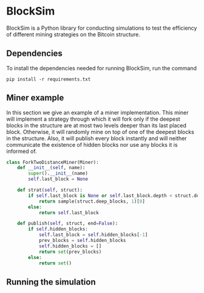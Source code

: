 # BlockSim

BlockSim is a Python library for conducting simulations to test the efficiency of different mining strategies on the Bitcoin structure.

## Dependencies

To install the dependencies needed for running BlockSim, run the command

```pip install -r requirements.txt```

## Miner example

In this section we give an example of a miner implementation. This miner will implement a strategy through which it will fork only if the deepest blocks in the structure are at most two levels deeper than its last placed block. Otherwise, it will randomly mine on top of one of the deepest blocks in the structure. Also, it will publish every block instantly and will neither communicate the existence of hidden blocks nor use any blocks it is informed of.

```python
class ForkTwoDistanceMiner(Miner):
    def __init__(self, name):
        super().__init__(name)
        self.last_block = None

    def strat(self, struct):
        if self.last_block is None or self.last_block.depth < struct.depth - 2:
            return sample(struct.deep_blocks, 1)[0]
        else:
            return self.last_block

    def publish(self, struct, end=False):
        if self.hidden_blocks:
            self.last_block = self.hidden_blocks[-1]
            prev_blocks = self.hidden_blocks
            self.hidden_blocks = []
            return set(prev_blocks)
        else:
            return set()
```

## Running the simulation

